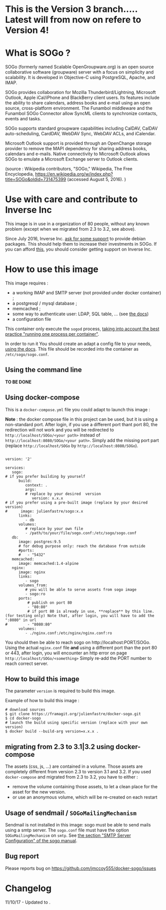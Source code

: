 # This is the Version 3 branch..... Latest will from now on refere to Version 4!

# What is SOGo ?

SOGo (formerly named Scalable OpenGroupware.org) is an open source collaborative software (groupware) server with a focus on simplicity and scalability. It is developed in Objective-C using PostgreSQL, Apache, and IMAP.

SOGo provides collaboration for Mozilla Thunderbird/Lightning, Microsoft Outlook, Apple iCal/iPhone and BlackBerry client users. Its features include the ability to share calendars, address books and e-mail using an open source, cross-platform environment. The Funambol middleware and the Funambol SOGo Connector allow SyncML clients to synchronize contacts, events and tasks.

SOGo supports standard groupware capabilities including CalDAV, CalDAV auto-scheduling, CardDAV, WebDAV Sync, WebDAV ACLs, and iCalendar.

Microsoft Outlook support is provided through an OpenChange storage provider to remove the MAPI dependency for sharing address books, calendars and e-mails. Native connectivity to Microsoft Outlook allows SOGo to emulate a Microsoft Exchange server to Outlook clients.

(source : Wikipedia contributors, "SOGo," Wikipedia, The Free Encyclopedia, https://en.wikipedia.org/w/index.php?title=SOGo&oldid=731475399 (accessed August 5, 2016). )

# Use with care and contribute to Inverse Inc

This image is in use in a organization of 80 people, without any known problem (except when we migrated from 2.3 to 3.2, see above).

Since July 2016, Inverse Inc. [ask for some support](https://sogo.nu/nc/support/faq/article/why-production-packages-required-a-support-contract-from-inverse.html) to provide debian packages. This should help them to increase their investments in SOGo. If you can afford [this](https://sogo.nu/support/index_new.html#/commercial), you should consider getting support on Inverse Inc.

# How to use this image

This image requires :

- a working IMAP and SMTP server (not provided under docker container) ;
- a postgresql / mysql database ;
- memcached ;
- some way to authenticate user: LDAP, SQL table, ... (see [the docs](SOGoInstallationGuide.pdf))
- a configuration file

This container only execute the `sogod` process, [taking into account the best practice "running one process per container"](https://docs.docker.com/engine/userguide/eng-image/dockerfile_best-practices/#/run-only-one-process-per-container).

In order to run it You should create an adapt a config file to your needs, [using the docs](SOGoInstallationGuide.pdf). This file should be recorded into the container as `/etc/sogo/sogo.conf`.

## Using the command line

**TO BE DONE**

## Using docker-compose

This is a `docker-compose.yml` file you could adapt to launch this image :

**Note** : the docker compose file in this project can be used, but it is using a non-standard port. After login, if you use a different port thant port 80, the redirection will not work and you will be redirected to `http://localhost/SOGo/<your path>` instead of `http://localhost:8080/SOGo/<your path>`. Simply add the missing port part (replace `http://localhost/SOGo` by `http://localhost:8080/SOGo`).



```

version: '2'

services:
   sogo:
# if you prefer building by yourself
      build: 
         context: .
         args:
         # replace by your desired  version
            version: x.x.x
# if you prefer using a pre-built image (replace by your desired version)
#      image: julienfastre/sogo:x.x
      links: 
         - db
      volumes:
         # replace by your own file
         - /path/to/your/file/sogo.conf:/etc/sogo/sogo.conf
   db:
      image: postgres:9.5
      # for debug purpose only: reach the database from outside
      #ports:
      #   - "5432"
   memcached:
      image: memcached:1.4-alpine
   nginx:
      image: nginx
      links:
         - sogo
      volumes_from:
         # you will be able to serve assets from sogo image
         - sogo:ro
      ports:
          # publish on port 80
          - "80:80"
          # if port 80 is already in use, **replace** by this line. (for testing only) Note that, after login, you will have to add the ":8080" in url
#         - "8080:80"
      volumes: 
         - ./nginx.conf:/etc/nginx/nginx.conf:ro

```

You should then be able to reach sogo on http://localhost:PORT/SOGo. Using the actual `nginx.conf` file **and** using a different port than the port 80 or 443, after login, you will encounter an http error on page `http://localhost/SOGo/<something>` Simply re-add the PORT number to reach correct server.

## How to build this image

The parameter `version` is required to build this image.

Example of how to build this image : 

```
# download sources
$ git clone https://framagit.org/julienfastre/docker-sogo.git
$ cd docker-sogo
# launch the build using specific version (replace with your own version)
$ docker build --build-arg version=x.x.x .
```

## migrating from 2.3 to 3.1|3.2 using docker-compose

The assets (css, js, ...) are contained in a volume. Those assets are completely different from version 2.3 to version 3.1 and 3.2. If you used `docker-compose` and migrated from 2.3 to 3.2, you have to either :

- remove the volume containing those assets, to let a clean place for the asset for the new version.
- or use an anonymous volume, which will be re-created on each restart

## Usage of sendmail / `SOGoMailingMechanism`

Sendmail is not installed in this image: sogo must be able to send mails using a smtp server. The `sogo.conf` file must have the option `SOGoMailingMechanism` on `smtp`. See [the section "SMTP Server Configuration" of the sogo manual](https://sogo.nu/files/docs/SOGo%20Installation%20Guide.pdf#33).

## Bug report

Please reports bug on https://github.com/jmccoy555/docker-sogo/issues

Changelog
=========
11/10/17 - Updated to .
